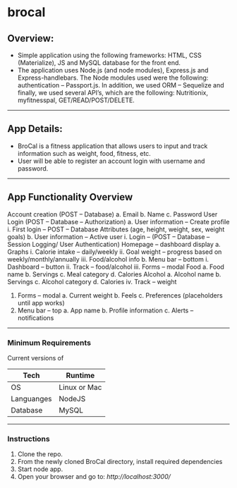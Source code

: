 # brocal
 ## Overview: 
 - Simple application using the following frameworks: HTML, CSS (Materialize), JS and MySQL database for the front end. 
 - The application uses Node.js (and node modules), Express.js and Express-handlebars. The Node modules used were the following: authentication – Passport.js. In addition, we used ORM – Sequelize and finally, we used several API’s, which are the following: Nutritionix, myfitnesspal, GET/READ/POST/DELETE. 
- - -
## App Details:
- BroCal is a fitness application that allows users to input and track information such as weight, food, fitness, etc. 
- User will be able to register an account login with username and password.

- - -
## App Functionality Overview 
Account creation (POST – Database)
    a.	Email
    b.	Name
    c.	Password
User Login (POST – Database – Authorization)
    a.	User information – Create profile
      i.	First login – POST – Database
Attributes (age, height, weight, sex, weight goals)
    b.	User information – Active user
      i.	Login – (POST – Database – Session Logging/ User Authentication)
Homepage – dashboard display
    a.	Graphs
      i.	Calorie intake – daily/weekly
      ii.	Goal weight – progress based on weekly/monthly/annually
      iii.	Food/alcohol info
   b.	Menu bar – bottom
      i.	Dashboard – button
      ii.	Track – food/alcohol
      iii.	Forms – modal
Food
   a.	Food name
   b.	Servings
   c.	Meal category
   d.	Calories
Alcohol
  a.	Alcohol name
  b.	Servings
  c.	Alcohol category
  d.	Calories
    iv.	Track – weight
1.	Forms – modal
   a.	Current weight
   b.	Feels 
    c.	Preferences (placeholders until app works)
2.	Menu bar – top
    a.	App name
    b.	Profile information
    c.	Alerts – notifications

- - -
### Minimum Requirements

Current versions of

|Tech | Runtime |
|-----|-----|
|OS | Linux or Mac|
|Languanges | NodeJS|
|Database | MySQL|

- - -
### Instructions

1. Clone the repo.
2. From the newly cloned BroCal directory, install required dependencies
3. Start node app.
4. Open your browser and go to: *http://localhost:3000/*
